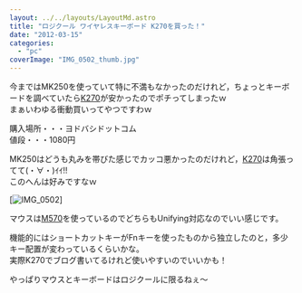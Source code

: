 ```yaml
---
layout: ../../layouts/LayoutMd.astro
title: "ロジクール ワイヤレスキーボード K270を買った！"
date: "2012-03-15"
categories: 
  - "pc"
coverImage: "IMG_0502_thumb.jpg"
---
```


今まではMK250を使っていて特に不満もなかったのだけれど，ちょっとキーボードを調べていたら[K270](http://www.amazon.co.jp/gp/product/B004W1KCCO/ref=as_li_ss_tl?ie=UTF8&tag=mizuka123-22&linkCode=as2&camp=247&creative=7399&creativeASIN=B004W1KCCO)が安かったのでポチってしまったｗ  
まぁいわゆる衝動買いってやつですわｗ

購入場所・・・ヨドバシドットコム  
値段・・・1080円

MK250はどうも丸みを帯びた感じでカッコ悪かったのだけれど，[K270](http://www.amazon.co.jp/gp/product/B004W1KCCO/ref=as_li_ss_tl?ie=UTF8&tag=mizuka123-22&linkCode=as2&camp=247&creative=7399&creativeASIN=B004W1KCCO)は角張ってて(・∀・)ｲｲ!!  
このへんは好みですなｗ

[![IMG_0502](/wp/images/IMG_0502_thumb.jpg "IMG_0502")]

マウスは[M570](http://www.amazon.co.jp/gp/product/B0043XYENO/ref=as_li_ss_tl?ie=UTF8&tag=mizuka123-22&linkCode=as2&camp=247&creative=7399&creativeASIN=B0043XYENO)を使っているのでどちらもUnifying対応なのでいい感じです。

機能的にはショートカットキーがFnキーを使ったものから独立したのと，多少キー配置が変わっているくらいかな。  
実際K270でブログ書いてるけれど使いやすいのでいいかも！

やっぱりマウスとキーボードはロジクールに限るねぇ～
